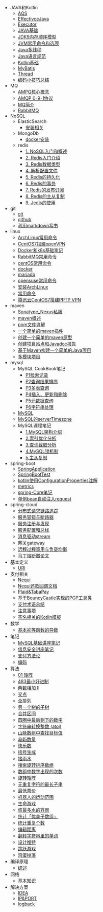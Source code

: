 - JAVA和Kotlin
  - [AQS](./JAVA和Kotlin/AQS.md)
  - [EffectivceJava](./JAVA和Kotlin/EffectivceJava.md)
  - [Executor](./JAVA和Kotlin/Executor.md)
  - [JAVA基础](./JAVA和Kotlin/JAVA基础.md)
  - [JDK9内存顺序模型](./JAVA和Kotlin/JDK9内存顺序模型.md)
  - [JVM常用命令和选项](./JAVA和Kotlin/JVM常用命令和选项.md)
  - [Java多线程](./JAVA和Kotlin/Java多线程.md)
  - [Java语言规范](./JAVA和Kotlin/Java语言规范.md)
  - [Kotlin基础](./JAVA和Kotlin/Kotlin基础.md)
  - [MyBatis](./JAVA和Kotlin/MyBatis.md)
  - [Thread](./JAVA和Kotlin/Thread.md)
  - [编码小技巧总结](./JAVA和Kotlin/编码小技巧总结.md)
- MQ
  - [AMPQ核心概念](./MQ/AMPQ核心概念.md)
  - [AMQP 0-9-1协议](./MQ/AMQP%200-9-1协议.md)
  - [MQ简介](./MQ/MQ简介.md)
  - [RabbitMQ](./MQ/RabbitMQ.md)
- NoSQL
  - ElasticSearch
    - [安装相关](./NoSQL/ElasticSearch/安装相关.md)
  - MongoDb
    - [docker安装](./NoSQL/MongoDb/docker安装.md)
  - redis
    - [1. NoSQL入门和概述](./NoSQL/redis/1.%20NoSQL入门和概述.md)
    - [2. Redis入门介绍](./NoSQL/redis/2.%20Redis入门介绍.md)
    - [3. Redis数据类型](./NoSQL/redis/3.%20Redis数据类型.md)
    - [4. 解析配置文件](./NoSQL/redis/4.%20解析配置文件.md)
    - [5. Redis的持久化](./NoSQL/redis/5.%20Redis的持久化.md)
    - [6. Redis的事务](./NoSQL/redis/6.%20Redis的事务.md)
    - [7. Redis的发布订阅](./NoSQL/redis/7.%20Redis的发布订阅.md)
    - [8. Redis的主从复制](./NoSQL/redis/8.%20Redis的主从复制.md)
    - [9. Jedis的使用](./NoSQL/redis/9.%20Jedis的使用.md)
- git
  - [git](./git/git.md)
  - [github](./git/github.md)
  - [利用markdown写书](./git/利用markdown写书.md)
- linux
  - [ArchLinux常用命令](./linux/ArchLinux常用命令.md)
  - [CentOS7搭建openVPN](./linux/CentOS7搭建openVPN.md)
  - [Docker和k8s基础笔记](./linux/Docker和k8s基础笔记.md)
  - [RabbitMQ常用命令](./linux/RabbitMQ常用命令.md)
  - [centOS常用命令](./linux/centOS常用命令.md)
  - [docker](./linux/docker.md)
  - [mariadb](./linux/mariadb.md)
  - [opensuse常用命令](./linux/opensuse常用命令.md)
  - [安装ArchLinux](./linux/安装ArchLinux.md)
  - [常用命令](./linux/常用命令.md)
  - [腾讯云CentOS7搭建PPTP VPN](./linux/腾讯云CentOS7搭建PPTP%20VPN.md)
- maven
  - [Sonatype_Nexus私服](./maven/Sonatype_Nexus私服.md)
  - [maven概述](./maven/maven概述.md)
  - [pom文件详解](./maven/pom文件详解.md)
  - [一个简单的maven插件](./maven/一个简单的maven插件.md)
  - [创建一个简单的maven原型](./maven/创建一个简单的maven原型.md)
  - [创建项目站点和Javadoc报告](./maven/创建项目站点和Javadoc报告.md)
  - [基于Maven构建一个简单的Java项目](./maven/基于Maven构建一个简单的Java项目.md)
  - [多模块项目](./maven/多模块项目.md)
- mysql
  - MySQL CookBook笔记
    - [P1检索记录](./mysql/MySQL%20CookBook笔记/P1检索记录.md)
    - [P2查询结果排序](./mysql/MySQL%20CookBook笔记/P2查询结果排序.md)
    - [P3多表查询](./mysql/MySQL%20CookBook笔记/P3多表查询.md)
    - [P4插入、更新和删除](./mysql/MySQL%20CookBook笔记/P4插入、更新和删除.md)
    - [P5元数据查询](./mysql/MySQL%20CookBook笔记/P5元数据查询.md)
    - [P6字符串处理](./mysql/MySQL%20CookBook笔记/P6字符串处理.md)
  - [MySQL](./mysql/MySQL.md)
  - [MySQL的serverTimezone](./mysql/MySQL的serverTimezone.md)
  - MySQL课程笔记
    - [1.MySQL架构介绍](./mysql/MySQL课程笔记/1.MySQL架构介绍.md)
    - [2.索引优化分析](./mysql/MySQL课程笔记/2.索引优化分析.md)
    - [3.查询截取分析](./mysql/MySQL课程笔记/3.查询截取分析.md)
    - [4.MySQL锁机制](./mysql/MySQL课程笔记/4.MySQL锁机制.md)
    - [5.主从复制](./mysql/MySQL课程笔记/5.主从复制.md)
- spring-boot
  - [SpringApplication](./spring-boot/SpringApplication.md)
  - [SpringBootTest](./spring-boot/SpringBootTest.md)
  - [kotlin使用ConfigurationProperties注解](./spring-boot/kotlin使用ConfigurationProperties注解.md)
  - [metrics](./spring-boot/metrics.md)
  - [spring-Core笔记](./spring-boot/spring-Core笔记.md)
  - [单例bean自动注入request](./spring-boot/单例bean自动注入request.md)
- spring-cloud
  - [分布式请求链路追踪](./spring-cloud/分布式请求链路追踪.md)
  - [服务容错与断路器](./spring-cloud/服务容错与断路器.md)
  - [服务注册与发现](./spring-cloud/服务注册与发现.md)
  - [服务配置和总线](./spring-cloud/服务配置和总线.md)
  - [消息驱动stream](./spring-cloud/消息驱动stream.md)
  - [网关gateway](./spring-cloud/网关gateway.md)
  - [远程过程调用与负载均衡](./spring-cloud/远程过程调用与负载均衡.md)
  - [马丁熔断器论文](./spring-cloud/马丁熔断器论文.md)
- 基本定义
  - [URI](./基本定义/URI.md)
- 支付相关
  - [Nequi](./支付相关/Nequi.md)
  - [Nequi还款回调文档](./支付相关/Nequi还款回调文档.md)
  - [Plaid&TabaPay](./支付相关/Plaid&TabaPay.md)
  - [基于BouncyCastle实现的PGP工具类](./支付相关/基于BouncyCastle实现的PGP工具类.md)
  - [支付术语总结](./支付相关/支付术语总结.md)
  - [注意事项](./支付相关/注意事项.md)
  - [签名相关的Kotlin模板](./支付相关/签名相关的Kotlin模板.md)
- 数学
  - [基本初等函数的导数](./数学/基本初等函数的导数.md)
- 笔记
  - [MySQL基础讲座笔记](./笔记/MySQL基础讲座笔记.md)
  - [信息安全讲座笔记](./笔记/信息安全讲座笔记.md)
  - [支付方法论](./笔记/支付方法论.md)
  - [编码](./笔记/编码.md)
- 算法
  - [01 矩阵](./算法/01%20矩阵.md)
  - [483最小好进制](./算法/483最小好进制.md)
  - [两数相加 II](./算法/两数相加%20II.md)
  - [交点](./算法/交点.md)
  - [全排列](./算法/全排列.md)
  - [另一个树的子树](./算法/另一个树的子树.md)
  - [合并区间](./算法/合并区间.md)
  - [圆圈中最后剩下的数字](./算法/圆圈中最后剩下的数字.md)
  - [字符串转换整数 (atoi)](./算法/字符串转换整数%20(atoi).md)
  - [山脉数组中查找目标值](./算法/山脉数组中查找目标值.md)
  - [岛屿数量](./算法/岛屿数量.md)
  - [快乐数](./算法/快乐数.md)
  - [括号生成](./算法/括号生成.md)
  - [接雨水](./算法/接雨水.md)
  - [搜索旋转排序数组](./算法/搜索旋转排序数组.md)
  - [数组中数字出现的次数](./算法/数组中数字出现的次数.md)
  - [旋转矩阵](./算法/旋转矩阵.md)
  - [无重复字符的最长子串](./算法/无重复字符的最长子串.md)
  - [最低票价](./算法/最低票价.md)
  - [机器人的运动范围](./算法/机器人的运动范围.md)
  - [生命游戏](./算法/生命游戏.md)
  - [盛最多水的容器](./算法/盛最多水的容器.md)
  - [统计「优美子数组」](./算法/统计「优美子数组」.md)
  - [统计重复个数](./算法/统计重复个数.md)
  - [编辑距离](./算法/编辑距离.md)
  - [翻转字符串里的单词](./算法/翻转字符串里的单词.md)
  - [设计推特](./算法/设计推特.md)
  - [跳跃游戏](./算法/跳跃游戏.md)
  - [鸡蛋掉落](./算法/鸡蛋掉落.md)
- 编译原理
  - [综述](./编译原理/综述.md)
- 网络
  - [基本知识](./网络/基本知识.md)
- 解决方案
  - [IDEA](./解决方案/IDEA.md)
  - [IP&PORT](./解决方案/IP&PORT.md)
  - [logback](./解决方案/logback.md)
